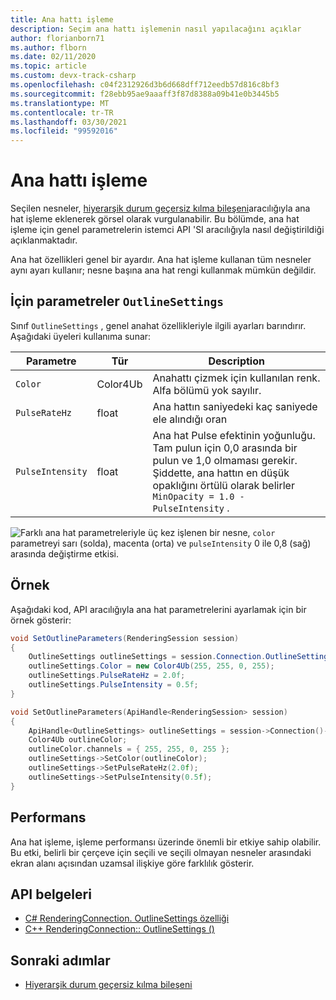 ```yaml
---
title: Ana hattı işleme
description: Seçim ana hattı işlemenin nasıl yapılacağını açıklar
author: florianborn71
ms.author: flborn
ms.date: 02/11/2020
ms.topic: article
ms.custom: devx-track-csharp
ms.openlocfilehash: c04f2312926d3b6d668dff712eedb57d816c8bf3
ms.sourcegitcommit: f28ebb95ae9aaaff3f87d8388a09b41e0b3445b5
ms.translationtype: MT
ms.contentlocale: tr-TR
ms.lasthandoff: 03/30/2021
ms.locfileid: "99592016"
---
```

# <a name="outline-rendering"></a>Ana hattı işleme

Seçilen nesneler, [hiyerarşik durum geçersiz kılma bileşeni](../../overview/features/override-hierarchical-state.md)aracılığıyla ana hat işleme eklenerek görsel olarak vurgulanabilir. Bu bölümde, ana hat işleme için genel parametrelerin istemci API 'SI aracılığıyla nasıl değiştirildiği açıklanmaktadır.

Ana hat özellikleri genel bir ayardır. Ana hat işleme kullanan tüm nesneler aynı ayarı kullanır; nesne başına ana hat rengi kullanmak mümkün değildir.

## <a name="parameters-for-outlinesettings"></a>İçin parametreler `OutlineSettings`

Sınıf `OutlineSettings` , genel anahat özellikleriyle ilgili ayarları barındırır. Aşağıdaki üyeleri kullanıma sunar:

| Parametre      | Tür    | Description                                             |
|----------------|---------|---------------------------------------------------------|
| `Color`          | Color4Ub | Anahattı çizmek için kullanılan renk. Alfa bölümü yok sayılır.         |
| `PulseRateHz`    | float   | Ana hattın saniyedeki kaç saniyede ele alındığı oran|
| `PulseIntensity` | float   | Ana hat Pulse efektinin yoğunluğu. Tam pulun için 0,0 arasında bir pulun ve 1,0 olmaması gerekir. Şiddette, ana hattın en düşük opaklığını örtülü olarak belirler `MinOpacity = 1.0 - PulseIntensity` . |

![Farklı ana hat parametreleriyle üç kez işlenen bir nesne, ](./media/outlines.png) `color` parametreyi sarı (solda), macenta (orta) ve `pulseIntensity` 0 ile 0,8 (sağ) arasında değiştirme etkisi.

## <a name="example"></a>Örnek

Aşağıdaki kod, API aracılığıyla ana hat parametrelerini ayarlamak için bir örnek gösterir:

```cs
void SetOutlineParameters(RenderingSession session)
{
    OutlineSettings outlineSettings = session.Connection.OutlineSettings;
    outlineSettings.Color = new Color4Ub(255, 255, 0, 255);
    outlineSettings.PulseRateHz = 2.0f;
    outlineSettings.PulseIntensity = 0.5f;
}
```

```cpp
void SetOutlineParameters(ApiHandle<RenderingSession> session)
{
    ApiHandle<OutlineSettings> outlineSettings = session->Connection()->GetOutlineSettings();
    Color4Ub outlineColor;
    outlineColor.channels = { 255, 255, 0, 255 };
    outlineSettings->SetColor(outlineColor);
    outlineSettings->SetPulseRateHz(2.0f);
    outlineSettings->SetPulseIntensity(0.5f);
}
```

## <a name="performance"></a>Performans

Ana hat işleme, işleme performansı üzerinde önemli bir etkiye sahip olabilir. Bu etki, belirli bir çerçeve için seçili ve seçili olmayan nesneler arasındaki ekran alanı açısından uzamsal ilişkiye göre farklılık gösterir.

## <a name="api-documentation"></a>API belgeleri

* [C# RenderingConnection. OutlineSettings özelliği](/dotnet/api/microsoft.azure.remoterendering.renderingconnection.outlinesettings)
* [C++ RenderingConnection:: OutlineSettings ()](/cpp/api/remote-rendering/renderingconnection#outlinesettings)

## <a name="next-steps"></a>Sonraki adımlar

* [Hiyerarşik durum geçersiz kılma bileşeni](../../overview/features/override-hierarchical-state.md)